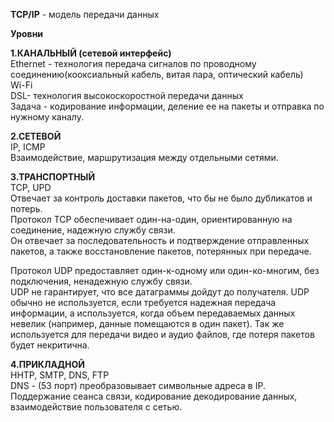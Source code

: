**TCP/IP** - модель передачи данных

**Уровни**

**1.КАНАЛЬНЫЙ (сетевой интерфейс)**  
Ethernet - технология передача сигналов по проводному соединению(кооксиальный кабель, витая пара, оптический кабель)  
Wi-Fi  
DSL- технология высокоскоростной передачи данных  
Задача - кодирование информации, деление ее на пакеты и отправка по нужному каналу.  

**2.СЕТЕВОЙ**  
IP, ICMP  
Взаимодействие, маршрутизация между отдельными сетями.  

**3.ТРАНСПОРТНЫЙ**  
TCP, UPD  
Отвечает за контроль доставки пакетов, что бы не было дубликатов и потерь.  
Протокол TCP обеспечивает один-на-один, ориентированную на соединение, надежную службу связи.  
Он отвечает за последовательность и подтверждение отправленных пакетов, а также восстановление пакетов, потерянных при передаче.  

Протокол UDP предоставляет один-к-одному или один-ко-многим, без подключения, ненадежную службу связи.  
UDP не гарантирует, что все датаграммы дойдут до получателя. UDP обычно не используется, если требуется надежная передача информации,
а используется, когда объем передаваемых данных невелик (например, данные помещаются в один пакет). Так же используется для передачи видео и аудио файлов, где потеря пакетов будет некритична.  

**4.ПРИКЛАДНОЙ**  
HHTP, SMTP, DNS, FTP  
DNS - (53 порт) преобразовывает символьные адреса в IP.  
Поддержание сеанса связи, кодирование декодирование данных, взаимодействие пользователя с сетью.  
